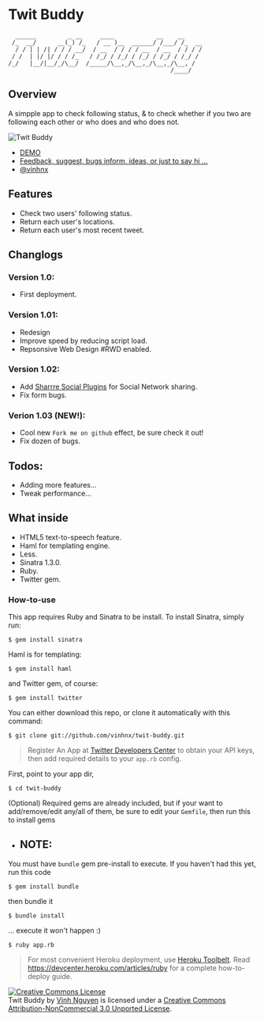 # Twit Buddy
	  ______         _ __     ____            __    __     
	 /_  __/      __(_) /_   / __ )__  ______/ /___/ /_  __
	  / / | | /| / / / __/  / __  / / / / __  / __  / / / /
	 / /  | |/ |/ / / /_   / /_/ / /_/ / /_/ / /_/ / /_/ / 
	/_/   |__/|__/_/\__/  /_____/\__,_/\__,_/\__,_/\__, /  
	                                              /____/   

## Overview
A simpple app to check following status, & to check whether if you two are following each other or who does and who does not.

![Twit Buddy](http://imgur.com/RuL3Y.png)

* [DEMO](http://twitbuddy.herokuapp.com/)
* [Feedback, suggest, bugs inform, ideas, or just to say hi ...](mailto:vinhnguyen2308@gmail.com)
* [@vinhnx](http://twitter.com/vinhnx	)

## Features

* Check two users' following status.
* Return each user's locations.
* Return each user's most recent tweet.

## Changlogs
### Version 1.0:
* First deployment.

### Version 1.01:
* Redesign
* Improve speed by reducing script load.
* Repsonsive Web Design #RWD enabled.

### Version 1.02:
* Add [Sharrre Social Plugins](http://sharrre.com) for Social Network sharing.
* Fix form bugs.

### Verion 1.03 (NEW!):
* Cool new `Fork me on github` effect, be sure check it out!
* Fix dozen of bugs.

## Todos:
* Adding more features...
* Tweak performance...


## What inside

* HTML5 text-to-speech feature.
* Haml for templating engine.
* Less.
* Sinatra 1.3.0.
* Ruby.
* Twitter gem.

### How-to-use

This app requires Ruby and Sinatra to be install. 
To install Sinatra, simply run:

`$ gem install sinatra`

Haml is for templating:

`$ gem install haml`

and Twitter gem, of course:

`$ gem install twitter`

You can either download this repo, or clone it automatically with this command:

`$ git clone git://github.com/vinhnx/twit-buddy.git`

> Register An App at [Twitter Developers Center](https://dev.twitter.com/apps) to obtain your API keys, then add required details to your `app.rb` config.

First, point to your app dir, 

`$ cd twit-buddy`

(Optional) Required gems are already included, but if your want to add/remove/edit any/all of them, be sure to edit your `Gemfile`, then run this to install gems

* ## NOTE:
You must have `bundle` gem pre-install to execute. If you haven't had this yet, run this code

`$ gem install bundle`

then bundle it

`$ bundle install`

... execute it won't happen :)

`$ ruby app.rb`

> For most convenient Heroku deployment, use [Heroku Toolbelt](https://toolbelt.heroku.com). 
> Read https://devcenter.heroku.com/articles/ruby for a complete how-to-deploy guide.

<a rel="license" href="http://creativecommons.org/licenses/by-nc/3.0/deed.en_US"><img alt="Creative Commons License" style="border-width:0" src="http://i.creativecommons.org/l/by-nc/3.0/80x15.png" /></a><br /><span xmlns:dct="http://purl.org/dc/terms/" href="http://purl.org/dc/dcmitype/Text" property="dct:title" rel="dct:type">Twit Buddy</span> by <a xmlns:cc="http://creativecommons.org/ns#" href="https://vinhnx.github.com" property="cc:attributionName" rel="cc:attributionURL">Vinh Nguyen</a> is licensed under a <a rel="license" href="http://creativecommons.org/licenses/by-nc/3.0/deed.en_US">Creative Commons Attribution-NonCommercial 3.0 Unported License</a>.